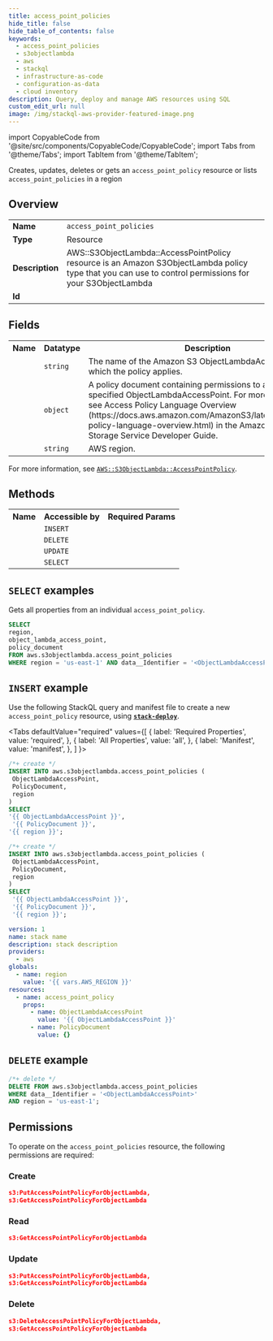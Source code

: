 ```yaml
---
title: access_point_policies
hide_title: false
hide_table_of_contents: false
keywords:
  - access_point_policies
  - s3objectlambda
  - aws
  - stackql
  - infrastructure-as-code
  - configuration-as-data
  - cloud inventory
description: Query, deploy and manage AWS resources using SQL
custom_edit_url: null
image: /img/stackql-aws-provider-featured-image.png
---
```


import CopyableCode from '@site/src/components/CopyableCode/CopyableCode';
import Tabs from '@theme/Tabs';
import TabItem from '@theme/TabItem';

Creates, updates, deletes or gets an <code>access_point_policy</code> resource or lists <code>access_point_policies</code> in a region

## Overview
<table>
<tbody>
<tr><td><b>Name</b></td><td><code>access_point_policies</code></td></tr>
<tr><td><b>Type</b></td><td>Resource</td></tr>
<tr><td><b>Description</b></td><td>AWS::S3ObjectLambda::AccessPointPolicy resource is an Amazon S3ObjectLambda policy type that you can use to control permissions for your S3ObjectLambda</td></tr>
<tr><td><b>Id</b></td><td><CopyableCode code="aws.s3objectlambda.access_point_policies" /></td></tr>
</tbody>
</table>

## Fields
<table>
<tbody>
<tr><th>Name</th><th>Datatype</th><th>Description</th></tr><tr><td><CopyableCode code="object_lambda_access_point" /></td><td><code>string</code></td><td>The name of the Amazon S3 ObjectLambdaAccessPoint to which the policy applies.</td></tr>
<tr><td><CopyableCode code="policy_document" /></td><td><code>object</code></td><td>A policy document containing permissions to add to the specified ObjectLambdaAccessPoint. For more information, see Access Policy Language Overview (https://docs.aws.amazon.com/AmazonS3/latest/dev/access-policy-language-overview.html) in the Amazon Simple Storage Service Developer Guide.</td></tr>
<tr><td><CopyableCode code="region" /></td><td><code>string</code></td><td>AWS region.</td></tr>
</tbody>
</table>

For more information, see <a href="https://docs.aws.amazon.com/AWSCloudFormation/latest/UserGuide/aws-resource-s3objectlambda-accesspointpolicy.html"><code>AWS::S3ObjectLambda::AccessPointPolicy</code></a>.

## Methods

<table>
<tbody>
  <tr>
    <th>Name</th>
    <th>Accessible by</th>
    <th>Required Params</th>
  </tr>
  <tr>
    <td><CopyableCode code="create_resource" /></td>
    <td><code>INSERT</code></td>
    <td><CopyableCode code="ObjectLambdaAccessPoint, PolicyDocument, region" /></td>
  </tr>
  <tr>
    <td><CopyableCode code="delete_resource" /></td>
    <td><code>DELETE</code></td>
    <td><CopyableCode code="data__Identifier, region" /></td>
  </tr>
  <tr>
    <td><CopyableCode code="update_resource" /></td>
    <td><code>UPDATE</code></td>
    <td><CopyableCode code="data__Identifier, data__PatchDocument, region" /></td>
  </tr>
  <tr>
    <td><CopyableCode code="get_resource" /></td>
    <td><code>SELECT</code></td>
    <td><CopyableCode code="data__Identifier, region" /></td>
  </tr>
</tbody>
</table>

## `SELECT` examples

Gets all properties from an individual <code>access_point_policy</code>.
```sql
SELECT
region,
object_lambda_access_point,
policy_document
FROM aws.s3objectlambda.access_point_policies
WHERE region = 'us-east-1' AND data__Identifier = '<ObjectLambdaAccessPoint>';
```

## `INSERT` example

Use the following StackQL query and manifest file to create a new <code>access_point_policy</code> resource, using [__`stack-deploy`__](https://pypi.org/project/stack-deploy/).

<Tabs
    defaultValue="required"
    values={[
      { label: 'Required Properties', value: 'required', },
      { label: 'All Properties', value: 'all', },
      { label: 'Manifest', value: 'manifest', },
    ]
}>
<TabItem value="required">

```sql
/*+ create */
INSERT INTO aws.s3objectlambda.access_point_policies (
 ObjectLambdaAccessPoint,
 PolicyDocument,
 region
)
SELECT 
'{{ ObjectLambdaAccessPoint }}',
 '{{ PolicyDocument }}',
'{{ region }}';
```
</TabItem>
<TabItem value="all">

```sql
/*+ create */
INSERT INTO aws.s3objectlambda.access_point_policies (
 ObjectLambdaAccessPoint,
 PolicyDocument,
 region
)
SELECT 
 '{{ ObjectLambdaAccessPoint }}',
 '{{ PolicyDocument }}',
 '{{ region }}';
```
</TabItem>
<TabItem value="manifest">

```yaml
version: 1
name: stack name
description: stack description
providers:
  - aws
globals:
  - name: region
    value: '{{ vars.AWS_REGION }}'
resources:
  - name: access_point_policy
    props:
      - name: ObjectLambdaAccessPoint
        value: '{{ ObjectLambdaAccessPoint }}'
      - name: PolicyDocument
        value: {}

```
</TabItem>
</Tabs>

## `DELETE` example

```sql
/*+ delete */
DELETE FROM aws.s3objectlambda.access_point_policies
WHERE data__Identifier = '<ObjectLambdaAccessPoint>'
AND region = 'us-east-1';
```

## Permissions

To operate on the <code>access_point_policies</code> resource, the following permissions are required:

### Create
```json
s3:PutAccessPointPolicyForObjectLambda,
s3:GetAccessPointPolicyForObjectLambda
```

### Read
```json
s3:GetAccessPointPolicyForObjectLambda
```

### Update
```json
s3:PutAccessPointPolicyForObjectLambda,
s3:GetAccessPointPolicyForObjectLambda
```

### Delete
```json
s3:DeleteAccessPointPolicyForObjectLambda,
s3:GetAccessPointPolicyForObjectLambda
```

